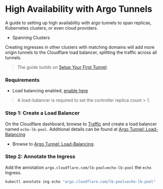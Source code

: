 # High Availability with Argo Tunnels
A guide to setting up high availability with argo tunnels to span replicas,
Kubernetes clusters, or even cloud providers.

- Spanning Clusters

Creating ingresses in other clusters with matching domains
will add more origin tunnels to the Cloudflare load balancer, splitting the
traffic across all tunnels.

> The guide builds on [Setup Your First Tunnel][guide-first-tunnel].

### Requirements
- Load balancing enabled, [enable here][cloudflare-dashboard-traffic]

> A load-balancer is required to set the controller replica count > 1.

### Step 1: Create a Load Balancer
On the Cloudflare dashboard, browse to [Traffic][cloudflare-dashboard-traffic]
and create a load balancer named `echo-lb-pool`. Additional details can be found
at [Argo Tunnel: Load-Balancing][cloudflare-reference-load-balancing]
- Browse to [Argo Tunnel: Load-Balancing][cloudflare-reference-load-balancing].

### Step 2: Annotate the Ingress
Add the annotation `argo.cloudflare.com/lb-pool=echo-lb-pool` the `echo` Ingress.
```bash
kubectl annotate ing echo "argo.cloudflare.com/lb-pool=echo-lb-pool"
```


[cloudflare-dashboard-traffic]: https://www.cloudflare.com/a/traffic/
[cloudflare-reference-load-balancing]: https://developers.cloudflare.com/argo-tunnel/reference/load-balancing/
[guide-first-tunnel]: ./guide_first_tunnel.md
